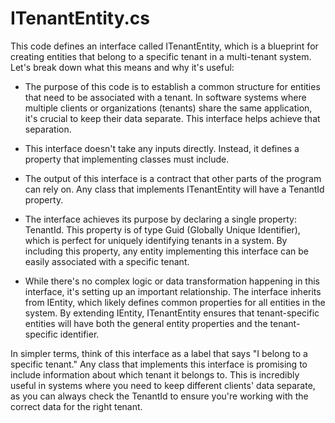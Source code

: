# ITenantEntity.cs

This code defines an interface called ITenantEntity, which is a blueprint for creating entities that belong to a specific tenant in a multi-tenant system. Let's break down what this means and why it's useful:

- The purpose of this code is to establish a common structure for entities that need to be associated with a tenant. In software systems where multiple clients or organizations (tenants) share the same application, it's crucial to keep their data separate. This interface helps achieve that separation.

- This interface doesn't take any inputs directly. Instead, it defines a property that implementing classes must include.

- The output of this interface is a contract that other parts of the program can rely on. Any class that implements ITenantEntity will have a TenantId property.

- The interface achieves its purpose by declaring a single property: TenantId. This property is of type Guid (Globally Unique Identifier), which is perfect for uniquely identifying tenants in a system. By including this property, any entity implementing this interface can be easily associated with a specific tenant.

- While there's no complex logic or data transformation happening in this interface, it's setting up an important relationship. The interface inherits from IEntity, which likely defines common properties for all entities in the system. By extending IEntity, ITenantEntity ensures that tenant-specific entities will have both the general entity properties and the tenant-specific identifier.

In simpler terms, think of this interface as a label that says "I belong to a specific tenant." Any class that implements this interface is promising to include information about which tenant it belongs to. This is incredibly useful in systems where you need to keep different clients' data separate, as you can always check the TenantId to ensure you're working with the correct data for the right tenant.